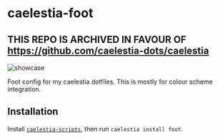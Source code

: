 # caelestia-foot

## THIS REPO IS ARCHIVED IN FAVOUR OF https://github.com/caelestia-dots/caelestia

![showcase](https://github.com/caelestia-dots/readme/blob/main/foot/showcase.gif)

Foot config for my caelestia dotfiles.
This is mostly for colour scheme integration.

## Installation

Install [`caelestia-scripts`](https://github.com/caelestia-dots/scripts.git),
then run `caelestia install foot`.
